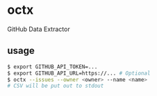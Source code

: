 # octx

GitHub Data Extractor

## usage

```bash
$ export GITHUB_API_TOKEN=...
$ export GITHUB_API_URL=https://... # Optional
$ octx --issues --owner <owner> --name <name>
# CSV will be put out to stdout
```
